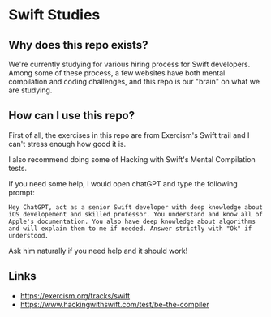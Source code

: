 # Swift Studies

## Why does this repo exists?

We're currently studying for various hiring process for Swift developers. Among some of these process, a few websites have both mental compilation and coding challenges, and this repo is our "brain" on what we are studying.

## How can I use this repo?
First of all, the exercises in this repo are from Exercism's Swift trail and I can't stress enough how good it is. 

I also recommend doing some of Hacking with Swift's Mental Compilation tests.

If you need some help, I would open chatGPT and type the following prompt:
```
Hey ChatGPT, act as a senior Swift developer with deep knowledge about iOS developement and skilled professor. You understand and know all of Apple's documentation. You also have deep knowledge about algorithms and will explain them to me if needed. Answer strictly with "Ok" if understood.
```
Ask him naturally if you need help and it should work!

## Links

- https://exercism.org/tracks/swift
- https://www.hackingwithswift.com/test/be-the-compiler
